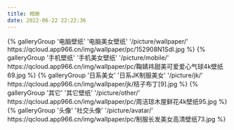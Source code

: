 ```yaml
---
title: 相册
date: 2022-06-22 22:22:36
---
```


<div class="gallery-group-main">
{% galleryGroup '电脑壁纸' '电脑美女壁纸' '/picture/wallpaper/' https://qcloud.app966.cn/img/wallpaper/pc/152908N1SdI.jpg %}
{% galleryGroup '手机壁纸' '手机美女壁纸' '/picture/mobile/' https://qcloud.app966.cn/img/wallpaper/pc/鞠婧祎甜美可爱爱心气球4k壁纸69.jpg %}
{% galleryGroup '日系美女' '日系JK制服美女' '/picture/jk/' https://qcloud.app966.cn/img/wallpaper/jk/桔子布丁[9].jpg %}
{% galleryGroup '其它' '其它壁纸' '/picture/other/' https://qcloud.app966.cn/img/wallpaper/pc/周洁琼木屋鲜花4k壁纸95.jpg %}
{% galleryGroup '头像' '社交头像' '/picture/avatar/' https://qcloud.app966.cn/img/wallpaper/pc/制服长发美女高清壁纸73.jpg %}
</div>
